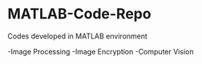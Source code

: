 # MATLAB-Code-Repo

Codes developed in MATLAB environment

-Image Processing 
-Image Encryption
-Computer Vision
